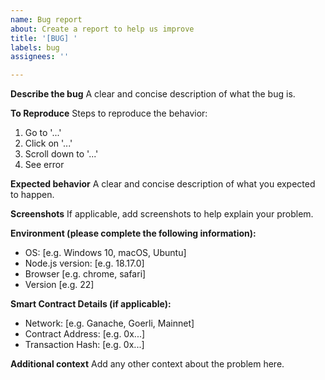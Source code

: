 ```yaml
---
name: Bug report
about: Create a report to help us improve
title: '[BUG] '
labels: bug
assignees: ''

---
```


**Describe the bug**
A clear and concise description of what the bug is.

**To Reproduce**
Steps to reproduce the behavior:
1. Go to '...'
2. Click on '...'
3. Scroll down to '...'
4. See error

**Expected behavior**
A clear and concise description of what you expected to happen.

**Screenshots**
If applicable, add screenshots to help explain your problem.

**Environment (please complete the following information):**
 - OS: [e.g. Windows 10, macOS, Ubuntu]
 - Node.js version: [e.g. 18.17.0]
 - Browser [e.g. chrome, safari]
 - Version [e.g. 22]

**Smart Contract Details (if applicable):**
 - Network: [e.g. Ganache, Goerli, Mainnet]
 - Contract Address: [e.g. 0x...]
 - Transaction Hash: [e.g. 0x...]

**Additional context**
Add any other context about the problem here.
